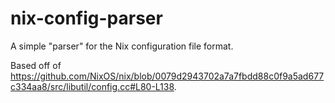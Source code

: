 # nix-config-parser

A simple "parser" for the Nix configuration file format.

Based off of https://github.com/NixOS/nix/blob/0079d2943702a7a7fbdd88c0f9a5ad677c334aa8/src/libutil/config.cc#L80-L138.

